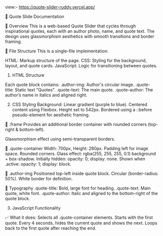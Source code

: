 view:- https://quote-slider-ruddy.vercel.app/

📄 Quote Slide Documentation

🔸 Overview
This is a web-based Quote Slider that cycles through inspirational quotes, each with an author photo, name, and quote text. The design uses glassmorphism aesthetics with smooth transitions and border framing.


📁 File Structure
This is a single-file implementation:

HTML: Markup structure of the page.
CSS: Styling for the background, layout, and quote cards.
JavaScript: Logic for transitioning between quotes.

1. HTML Structure

Each quote block contains:
.author-img: Author's circular image.
.quote-title: Static text "Quotes".
.quote-text: The main quote.
.quote-author: The author’s name in italics and aligned right.

2. CSS Styling
Background: Linear gradient (purple to blue).
Centered content using Flexbox.
Height set to 542px.
Bordered using a ::before pseudo-element for aesthetic framing.

🔷 .frame
Provides an additional border container with rounded corners (top-right & bottom-left).

Glassmorphism effect using semi-transparent borders.

🔷 .quote-container
Width: 700px, Height: 280px.
Padding left for image space.
Rounded corners.
Glass effect: rgba(255, 255, 255, 0.1) background + box-shadow.
Initially hidden: opacity: 0; display: none.
Shown when .active: opacity: 1; display: block.

🔷 .author-img
Positioned top-left inside quote block.
Circular (border-radius: 50%).
White border for definition.

🔷 Typography
.quote-title: Bold, large font for heading.
.quote-text: Main quote, white font.
.quote-author: Italic and aligned to the bottom-right of the quote block.


3. JavaScript Functionality

✅ What it does:
Selects all .quote-container elements.
Starts with the first quote.
Every 4 seconds, hides the current quote and shows the next.
Loops back to the first quote after reaching the end.
